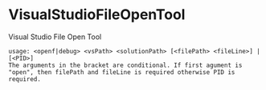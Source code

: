 # VisualStudioFileOpenTool
Visual Studio File Open Tool

	usage: <openf|debug> <vsPath> <solutionPath> [<filePath> <fileLine>] |[<PID>]
	The arguments in the bracket are conditional. If first agument is "open", then filePath and fileLine is required otherwise PID is required.